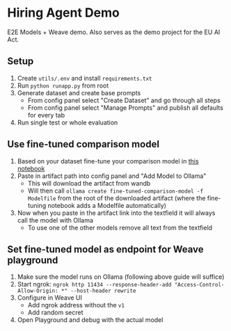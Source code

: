 # Hiring Agent Demo
E2E Models + Weave demo. Also serves as the demo project for the EU AI Act. 

## Setup
1. Create `utils/.env` and install `requirements.txt`
2. Run `python runapp.py` from root
3. Generate dataset and create base prompts
    - From config panel select "Create Dataset" and go through all steps
    - From config panel select "Manage Prompts" and publish all defaults for every tab
4. Run single test or whole evaluation

## Use fine-tuned comparison model
1. Based on your dataset fine-tune your comparison model in [this notebook](https://colab.research.google.com/drive/1zfhbL9KwUbbCcSvy46alJDCZY7TwSVIO?usp=sharing)
2. Paste in artifact path into config panel and "Add Model to Ollama"
    - This will download the artifact from wandb
    - Will then call `ollama create fine-tuned-comparison-model -f Modelfile` from the root of the downloaded artifact (where the fine-tuning notebook adds a Modelfile automatically)
3. Now when you paste in the artifact link into the textfield it will always call the model with Ollama
    - To use one of the other models remove all text from the textfield

## Set fine-tuned model as endpoint for Weave playground
1. Make sure the model runs on Ollama (following above guide will suffice)
2. Start ngrok: `ngrok http 11434 --response-header-add "Access-Control-Allow-Origin: *" --host-header rewrite`
3. Configure in Weave UI
    - Add ngrok address without the `v1`
    - Add random secret
4. Open Playground and debug with the actual model
 